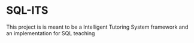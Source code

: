 # SQL-ITS

This project is is meant to be a Intelligent Tutoring System framework and an implementation for SQL teaching
